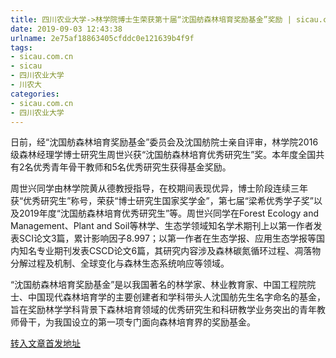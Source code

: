 ```yaml
---
title: 四川农业大学->林学院博士生荣获第十届“沈国舫森林培育奖励基金”奖励 | sicau.com.cn
date: 2019-09-03 12:43:38
urlname: 2e75af18863405cfddc0e121639b4f9f
tags: 
- sicau.com.cn
- sicau
- 四川农业大学
- 川农大
categories:
- sicau.com.cn
- 四川农业大学
---
```



日前，经“沈国舫森林培育奖励基金”委员会及沈国舫院士亲自评审，林学院2016级森林经理学博士研究生周世兴获“沈国舫森林培育优秀研究生”奖。本年度全国共有2名优秀青年骨干教师和5名优秀研究生获得基金奖励。

周世兴同学由林学院黄从德教授指导，在校期间表现优异，博士阶段连续三年获“优秀研究生”称号，荣获“博士研究生国家奖学金”，第七届“梁希优秀学子奖”以及2019年度“沈国舫森林培育优秀研究生”等。周世兴同学在Forest Ecology and Management、Plant and Soil等林学、生态学领域知名学术期刊上以第一作者发表SCI论文3篇，累计影响因子8.997；以第一作者在生态学报、应用生态学报等国内知名专业期刊发表CSCD论文6篇，其研究内容涉及森林碳氮循环过程、凋落物分解过程及机制、全球变化与森林生态系统响应等领域。

“沈国舫森林培育奖励基金”是以我国著名的林学家、林业教育家、中国工程院院士、中国现代森林培育学的主要创建者和学科带头人沈国舫先生名字命名的基金，旨在奖励林学学科背景下森林培育领域的优秀研究生和科研教学业务突出的青年教师骨干，为我国设立的第一项专门面向森林培育界的奖励基金。





[转入文章首发地址](https://news.sicau.edu.cn/info/1078/53112.htm)
